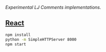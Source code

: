 *Experimental LJ Comments implementations.*

[React](http://valeriivasin.github.io/ljcomments/)
-----

```bash
npm install
python -m SimpleHTTPServer 8000
npm start
```
